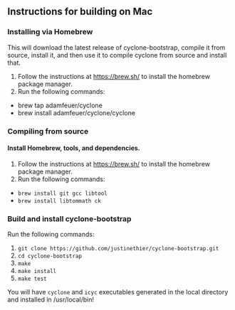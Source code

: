 Instructions for building on Mac 
--------------------------------

### Installing via Homebrew

This will download the latest release of cyclone-bootstrap, compile it from source, install it,
and then use it to compile cyclone from source and install that.

1. Follow the instructions at https://brew.sh/ to install the homebrew package manager.
2. Run the following commands:
  - brew tap adamfeuer/cyclone
  - brew install adamfeuer/cyclone/cyclone


### Compiling from source

#### Install Homebrew, tools, and dependencies.

1. Follow the instructions at https://brew.sh/ to install the homebrew package manager.
2. Run the following commands:
  - `brew install git gcc libtool`
  - `brew install libtommath ck`


### Build and install cyclone-bootstrap

Run the following commands:

1. `git clone https://github.com/justinethier/cyclone-bootstrap.git`
2. `cd cyclone-bootstrap`
3. `make`
4. `make install`
5. `make test`

You will have `cyclone` and `icyc` executables generated in the local directory and installed in /usr/local/bin!

